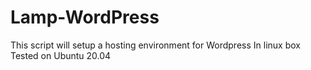 # Lamp-WordPress
This script will setup a hosting environment for Wordpress In linux box Tested on Ubuntu 20.04
